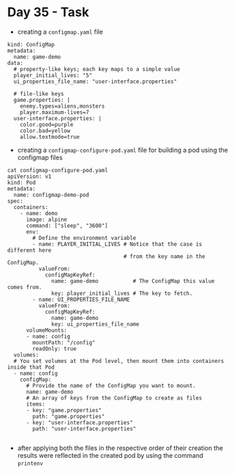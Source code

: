 # Day 35 - Task

- creating a `configmap.yaml` file
```
kind: ConfigMap
metadata:
  name: game-demo
data:
  # property-like keys; each key maps to a simple value
  player_initial_lives: "5"
  ui_properties_file_name: "user-interface.properties"

  # file-like keys
  game.properties: |
    enemy.types=aliens,monsters
    player.maximum-lives=7    
  user-interface.properties: |
    color.good=purple
    color.bad=yellow
    allow.textmode=true  
```

- creating a `configmap-configure-pod.yaml` file for building a pod using the configmap files
```
cat configmap-configure-pod.yaml 
apiVersion: v1
kind: Pod
metadata:
  name: configmap-demo-pod
spec:
  containers:
    - name: demo
      image: alpine
      command: ["sleep", "3600"]
      env:
        # Define the environment variable
        - name: PLAYER_INITIAL_LIVES # Notice that the case is different here
                                     # from the key name in the ConfigMap.
          valueFrom:
            configMapKeyRef:
              name: game-demo           # The ConfigMap this value comes from.
              key: player_initial_lives # The key to fetch.
        - name: UI_PROPERTIES_FILE_NAME
          valueFrom:
            configMapKeyRef:
              name: game-demo
              key: ui_properties_file_name
      volumeMounts:
      - name: config
        mountPath: "/config"
        readOnly: true
  volumes:
  # You set volumes at the Pod level, then mount them into containers inside that Pod
  - name: config
    configMap:
      # Provide the name of the ConfigMap you want to mount.
      name: game-demo
      # An array of keys from the ConfigMap to create as files
      items:
      - key: "game.properties"
        path: "game.properties"
      - key: "user-interface.properties"
        path: "user-interface.properties"
        

```

- after applying both the files in the respective order of their creation the results were reflected in the created pod by using the command `printenv` 

